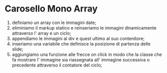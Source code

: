 # Carosello Mono Array

1) definiamo un array con le immagini date;
2) eliminiamo il markup statico e reinseriamo le immagini dinamicamente attraverso l' array e un ciclo;
3) appendiamo le immagini al div e quest ultimo al suo contenitore;
4) inseriamo una variabile che definisce la posizione di partenza delle slide;
5) aggiungiamo una funzione alle frecce on click in modo che la classe che fa mostrare l' immagine sia riassegnata all' immagine successiva o precedente attraverso il contatore del ciclo;